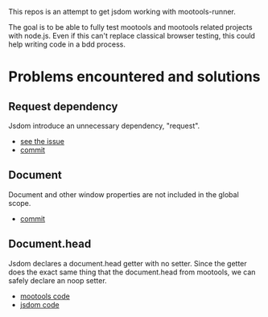 This repos is an attempt to get jsdom working with mootools-runner.

The goal is to be able to fully test mootools and mootools related
projects with node.js. Even if this can't replace classical browser
testing, this could help writing code in a bdd process.


Problems encountered and solutions
==================================

Request dependency
------------------

Jsdom introduce an unnecessary dependency, "request".

* [see the issue](https://github.com/tmpvar/jsdom/issues/closed#issue/78)
* [commit](https://github.com/oelmekki/jsdom_mootools_adventures/commit/769cb3d68737daba0ff0bab08e860fa0b5f3d8d0)


Document
--------

Document and other window properties are not included in the global scope.

* [commit](https://github.com/oelmekki/jsdom_mootools_adventures/commit/872e31ce906de6ad033fd7cb00c17d9cf992be5f)


Document.head
-------------

Jsdom declares a document.head getter with no setter. Since the 
getter does the exact same thing that the document.head from mootools,
we can safely declare an noop setter.

* [mootools code](https://github.com/mootools/mootools-core/blob/master/Source/Browser/Browser.js#L162)
* [jsdom code](https://github.com/tmpvar/jsdom/blob/master/lib/jsdom/browser/index.js#L401)



